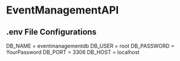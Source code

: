 # EventManagementAPI

## .env File Configurations
DB_NAME = eventmanagementdb
DB_USER = root
DB_PASSWORD = YourPassword
DB_PORT = 3306
DB_HOST = localhost
